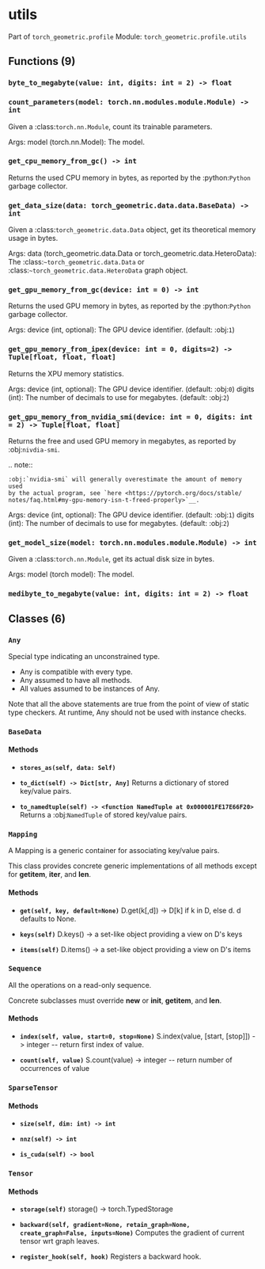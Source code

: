 # utils

Part of `torch_geometric.profile`
Module: `torch_geometric.profile.utils`

## Functions (9)

### `byte_to_megabyte(value: int, digits: int = 2) -> float`

### `count_parameters(model: torch.nn.modules.module.Module) -> int`

Given a :class:`torch.nn.Module`, count its trainable parameters.

Args:
    model (torch.nn.Model): The model.

### `get_cpu_memory_from_gc() -> int`

Returns the used CPU memory in bytes, as reported by the
:python:`Python` garbage collector.

### `get_data_size(data: torch_geometric.data.data.BaseData) -> int`

Given a :class:`torch_geometric.data.Data` object, get its theoretical
memory usage in bytes.

Args:
    data (torch_geometric.data.Data or torch_geometric.data.HeteroData):
        The :class:`~torch_geometric.data.Data` or
        :class:`~torch_geometric.data.HeteroData` graph object.

### `get_gpu_memory_from_gc(device: int = 0) -> int`

Returns the used GPU memory in bytes, as reported by the
:python:`Python` garbage collector.

Args:
    device (int, optional): The GPU device identifier. (default: :obj:`1`)

### `get_gpu_memory_from_ipex(device: int = 0, digits=2) -> Tuple[float, float, float]`

Returns the XPU memory statistics.

Args:
    device (int, optional): The GPU device identifier. (default: :obj:`0`)
    digits (int): The number of decimals to use for megabytes.
        (default: :obj:`2`)

### `get_gpu_memory_from_nvidia_smi(device: int = 0, digits: int = 2) -> Tuple[float, float]`

Returns the free and used GPU memory in megabytes, as reported by
:obj:`nivdia-smi`.

.. note::

    :obj:`nvidia-smi` will generally overestimate the amount of memory used
    by the actual program, see `here <https://pytorch.org/docs/stable/
    notes/faq.html#my-gpu-memory-isn-t-freed-properly>`__.

Args:
    device (int, optional): The GPU device identifier. (default: :obj:`1`)
    digits (int): The number of decimals to use for megabytes.
        (default: :obj:`2`)

### `get_model_size(model: torch.nn.modules.module.Module) -> int`

Given a :class:`torch.nn.Module`, get its actual disk size in bytes.

Args:
    model (torch model): The model.

### `medibyte_to_megabyte(value: int, digits: int = 2) -> float`

## Classes (6)

### `Any`

Special type indicating an unconstrained type.

- Any is compatible with every type.
- Any assumed to have all methods.
- All values assumed to be instances of Any.

Note that all the above statements are true from the point of view of
static type checkers. At runtime, Any should not be used with instance
checks.

### `BaseData`

#### Methods

- **`stores_as(self, data: Self)`**

- **`to_dict(self) -> Dict[str, Any]`**
  Returns a dictionary of stored key/value pairs.

- **`to_namedtuple(self) -> <function NamedTuple at 0x000001FE17E66F20>`**
  Returns a :obj:`NamedTuple` of stored key/value pairs.

### `Mapping`

A Mapping is a generic container for associating key/value
pairs.

This class provides concrete generic implementations of all
methods except for __getitem__, __iter__, and __len__.

#### Methods

- **`get(self, key, default=None)`**
  D.get(k[,d]) -> D[k] if k in D, else d.  d defaults to None.

- **`keys(self)`**
  D.keys() -> a set-like object providing a view on D's keys

- **`items(self)`**
  D.items() -> a set-like object providing a view on D's items

### `Sequence`

All the operations on a read-only sequence.

Concrete subclasses must override __new__ or __init__,
__getitem__, and __len__.

#### Methods

- **`index(self, value, start=0, stop=None)`**
  S.index(value, [start, [stop]]) -> integer -- return first index of value.

- **`count(self, value)`**
  S.count(value) -> integer -- return number of occurrences of value

### `SparseTensor`

#### Methods

- **`size(self, dim: int) -> int`**

- **`nnz(self) -> int`**

- **`is_cuda(self) -> bool`**

### `Tensor`

#### Methods

- **`storage(self)`**
  storage() -> torch.TypedStorage

- **`backward(self, gradient=None, retain_graph=None, create_graph=False, inputs=None)`**
  Computes the gradient of current tensor wrt graph leaves.

- **`register_hook(self, hook)`**
  Registers a backward hook.
